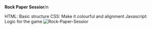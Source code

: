 **Rock Paper Sessior**/n

HTML: Basic structure
CSS: Make it colourful and alignment
Javascript: Logic for the game
![Rock-Paper-Sessior](https://github.com/user-attachments/assets/f807f203-9519-473f-86b2-2e9b2bdfb7ce)
